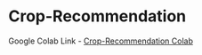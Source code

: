 # Crop-Recommendation
Google Colab Link - [Crop-Recommendation Colab](https://colab.research.google.com/drive/1nK5YU6-xb6YBe_RrNJsOiXf2WpGB3JAX?usp=sharing)

